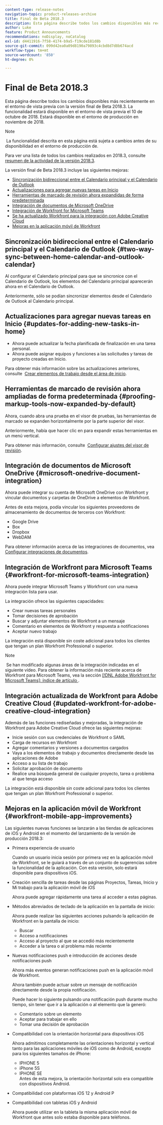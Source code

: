 ```yaml
---
content-type: release-notes
navigation-topic: product-releases-archive
title: Final de Beta 2018.3
description: Esta página describe todos los cambios disponibles más recientemente en el entorno de vista previa con la versión final de Beta 2018.3. La funcionalidad estará disponible en el entorno de vista previa el 10 de octubre de 2018. Estará disponible en el entorno de producción en noviembre de 2018.
author: Luke
feature: Product Announcements
recommendations: noDisplay, noCatalog
exl-id: d4411916-7f58-4174-b9a5-f19cde181d8b
source-git-commit: 099d42ea0a09d8190a79893c4cbd8d7d8b674acd
workflow-type: tm+mt
source-wordcount: '850'
ht-degree: 0%

---
```


# Final de Beta 2018.3

Esta página describe todos los cambios disponibles más recientemente en el entorno de vista previa con la versión final de Beta 2018.3. La funcionalidad estará disponible en el entorno de vista previa el 10 de octubre de 2018. Estará disponible en el entorno de producción en noviembre de 2018.

>[!NOTE]
>
> La funcionalidad descrita en esta página está sujeta a cambios antes de su disponibilidad en el entorno de producción de.

Para ver una lista de todos los cambios realizados en 2018.3, consulte  [resumen de la actividad de la versión 2018.3](../../../../product-announcements/product-releases/quarterly-release-archive/2018.3-release-activity/2018-3-release-activity-overview.md).

La versión final de Beta 2018.3 incluye las siguientes mejoras:

* [Sincronización bidireccional entre el Calendario principal y el Calendario de Outlook](#two-way-sync-between-home-calendar-and-outlook-calendar)
* [Actualizaciones para agregar nuevas tareas en Inicio](#updates-for-adding-new-tasks-in-home)
* [Herramientas de marcado de revisión ahora expandidas de forma predeterminada](#proofing-markup-tools-now-expanded-by-default)
* [Integración de documentos de Microsoft OneDrive](#microsoft-onedrive-document-integration)
* [Integración de Workfront for Microsoft Teams](#workfront-for-microsoft-teams-integration)
* [Se ha actualizado Workfront para la integración con Adobe Creative Cloud](#updated-workfront-for-adobe-creative-cloud-integration)
* [Mejoras en la aplicación móvil de Workfront](#workfront-mobile-app-improvements)

## Sincronización bidireccional entre el Calendario principal y el Calendario de Outlook {#two-way-sync-between-home-calendar-and-outlook-calendar}

Al configurar el Calendario principal para que se sincronice con el Calendario de Outlook, los elementos del Calendario principal aparecerán ahora en el Calendario de Outlook.

Anteriormente, sólo se podían sincronizar elementos desde el Calendario de Outlook al Calendario principal.

## Actualizaciones para agregar nuevas tareas en Inicio {#updates-for-adding-new-tasks-in-home}

* Ahora puede actualizar la fecha planificada de finalización en una tarea personal.
* Ahora puede asignar equipos y funciones a las solicitudes y tareas de proyecto creadas en Inicio.

Para obtener más información sobre las actualizaciones anteriores, consulte  [Crear elementos de trabajo desde el área de inicio](../../../../workfront-basics/using-home/using-the-home-area/create-work-items-in-home.md).

## Herramientas de marcado de revisión ahora ampliadas de forma predeterminada {#proofing-markup-tools-now-expanded-by-default}

Ahora, cuando abra una prueba en el visor de pruebas, las herramientas de marcado se expanden horizontalmente por la parte superior del visor.

Anteriormente, había que hacer clic en para expandir estas herramientas en un menú vertical.

Para obtener más información, consulte  [Configurar ajustes del visor de revisión](../../../../review-and-approve-work/proofing/reviewing-proofs-within-workfront/configure-proofing-viewer-settings.md).

## Integración de documentos de Microsoft OneDrive {#microsoft-onedrive-document-integration}

Ahora puede integrar su cuenta de Microsoft OneDrive con Workfront y vincular documentos y carpetas de OneDrive a elementos de Workfront.

Antes de esta mejora, podía vincular los siguientes proveedores de almacenamiento de documentos de terceros con Workfront:

* Google Drive
* Box
* Dropbox
* WebDAM

Para obtener información acerca de las integraciones de documentos, vea [Configurar integraciones de documentos](../../../../administration-and-setup/configure-integrations/configure-document-integrations.md).

## Integración de Workfront para Microsoft Teams {#workfront-for-microsoft-teams-integration}

Ahora puede integrar Microsoft Teams y Workfront con una nueva integración lista para usar.

La integración ofrece las siguientes capacidades:

* Crear nuevas tareas personales
* Tomar decisiones de aprobación
* Buscar y adjuntar elementos de Workfront a un mensaje
* Comentario en elementos de Workfront y respuesta a notificaciones
* Aceptar nuevo trabajo

La integración está disponible sin coste adicional para todos los clientes que tengan un plan Workfront Professional o superior.

>[!NOTE]
>
> Se han modificado algunas áreas de la integración indicadas en el siguiente vídeo. Para obtener la información más reciente acerca de Workfront para Microsoft Teams, vea la sección [[!DNL Adobe Workfront for Microsoft Teams]: índice de artículo ](../../../../workfront-integrations-and-apps/using-workfront-with-microsoft-teams/use-workfront-with-ms-teams.md).

## Integración actualizada de Workfront para Adobe Creative Cloud {#updated-workfront-for-adobe-creative-cloud-integration}

Además de las funciones rediseñadas y mejoradas, la integración de Workfront para Adobe Creative Cloud ofrece las siguientes mejoras:

* Inicie sesión con sus credenciales de Workfront o SAML
* Carga de recursos en Workfront
* Agregar comentarios y versiones a documentos cargados
* Vaya a los elementos de trabajo y documentos directamente desde las aplicaciones de Adobe
* Acceso a su lista de trabajo
* Solicitar aprobación de documento
* Realice una búsqueda general de cualquier proyecto, tarea o problema al que tenga acceso

La integración está disponible sin coste adicional para todos los clientes que tengan un plan Workfront Professional o superior.

## Mejoras en la aplicación móvil de Workfront {#workfront-mobile-app-improvements}

Las siguientes nuevas funciones se lanzarán a las tiendas de aplicaciones de iOS y Android en el momento del lanzamiento de la versión de producción 2018.3:

* Primera experiencia de usuario

  Cuando un usuario inicia sesión por primera vez en la aplicación móvil de Workfront, se le guiará a través de un conjunto de sugerencias sobre la funcionalidad de la aplicación. Con esta versión, solo estará disponible para dispositivos iOS.

* Creación sencilla de tareas desde las páginas Proyectos, Tareas, Inicio y Mi trabajo para la aplicación móvil de iOS

  Ahora puede agregar rápidamente una tarea al acceder a estas páginas.

* Métodos abreviados de teclado de la aplicación en la pantalla de inicio:

  Ahora puede realizar las siguientes acciones pulsando la aplicación de Workfront en la pantalla de inicio:

   * Buscar
   * Acceso a notificaciones
   * Acceso al proyecto al que se accedió más recientemente 
   * Acceder a la tarea o al problema más reciente

* Nuevas notificaciones push e introducción de acciones desde notificaciones push

  Ahora más eventos generan notificaciones push en la aplicación móvil de Workfront.

  Ahora también puede actuar sobre un mensaje de notificación directamente desde la propia notificación.

  Puede hacer lo siguiente pulsando una notificación push durante mucho tiempo, sin tener que ir a la aplicación o al elemento que la generó:

   * Comentario sobre un elemento
   * Aceptar para trabajar en ello
   * Tomar una decisión de aprobación

* Compatibilidad con la orientación horizontal para dispositivos iOS

  Ahora admitimos completamente las orientaciones horizontal y vertical tanto para las aplicaciones móviles de iOS como de Android, excepto para los siguientes tamaños de iPhone:

   * IPHONE 5
   * iPhone 5S
   * IPHONE SE\
     Antes de esta mejora, la orientación horizontal solo era compatible con dispositivos Android.

* Compatibilidad con plataformas iOS 12 y Android P
* Compatibilidad con tabletas iOS y Android

  Ahora puede utilizar en la tableta la misma aplicación móvil de Workfront que antes solo estaba disponible para teléfonos.
